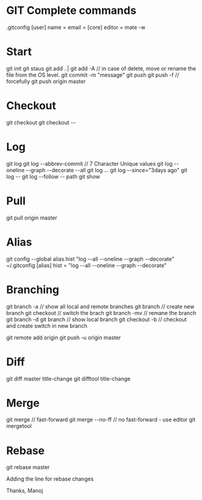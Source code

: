 # GIT Complete commands
.gitconfig
[user]
    name = 
    email =
[core]
    editor = mate -w
# Start
git init
git staus
git add . | <file-name>
git add -A  // in case of delete, move or rename the file from the OS level.
git commit -m "message"
git push
git push -f // forcefully
git push origin master


# Checkout
git checkout <branch-name>
git checkout -- <file-name>

# Log
git log
git log --abbrev-commit // 7 Character Unique values
git log --oneline --graph --decorate --all
git log <commitId1>...<commitId10>
git log --since="3days ago"
git log -- <file-name>
git log --follow -- path
git show <commitId>

# Pull
git pull origin master


# Alias
git config --global alias.hist "log --all --oneline --graph --decorate"
~/.gitconfig
[alias]
    hist = "log --all --oneline --graph --decorate"

# Branching
git branch -a // show all local and remote branches
git branch <branch-name>  // create new branch
git checkout <branch-name> // switch the brach 
git branch -mv <old-branch-name> <new-branch-name> // remane the branch
git branch -d <branch-name>
git branch // show local branch
git checkout -b <new-branch> // checkout and create switch in new branch

git remote add origin <url>
git push -u origin master

# Diff
git diff master title-change
git difftool title-change

# Merge 
git merge <branch-name>  // fast-forward
git merge --no-ff // no fast-forward - use editor
git mergetool

# Rebase
git rebase master

Adding the line for rebase changes


Thanks,
Manoj